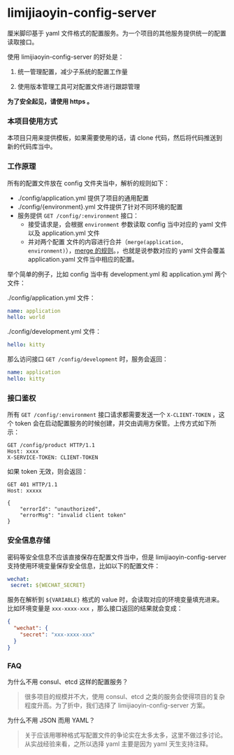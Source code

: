 # limijiaoyin-config-server

厘米脚印基于 yaml 文件格式的配置服务。为一个项目的其他服务提供统一的配置读取接口。

使用 limijiaoyin-config-server 的好处是：

1. 统一管理配置，减少子系统的配置工作量

2. 使用版本管理工具可对配置文件进行跟踪管理

__为了安全起见，请使用 https 。__

### 本项目使用方式

本项目只用来提供模板，如果需要使用的话，请 clone 代码，然后将代码推送到新的代码库当中。

### 工作原理

所有的配置文件放在 config 文件夹当中，解析的规则如下：

* ./config/application.yml 提供了项目的通用配置
* ./config/{environment}.yml 文件提供了针对不同环境的配置
* 服务提供 `GET /config/:environment` 接口：
  * 接受请求是，会根据 `environment` 参数读取 config 当中对应的 yaml 文件以及 application.yml 文件
  * 并对两个配置 文件的内容进行合并（`merge(application, environment)`），[merge 的规则](https://github.com/KyleAMathews/deepmerge#mergex-y)。，也就是说参数对应的 yaml 文件会覆盖 application.yaml 文件当中相应的配置。



举个简单的例子，比如 config 当中有 development.yml 和 application.yml 两个文件：

./config/application.yml 文件：

```yaml
name: application
hello: world
```

./config/development.yml 文件：

```yaml
hello: kitty
```

那么访问接口 `GET /config/development` 时，服务会返回：

```yaml
name: application
hello: kitty
```

### 接口鉴权

所有 `GET /config/:environment` 接口请求都需要发送一个 `X-CLIENT-TOKEN` ，这个 token 会在启动配置服务的时候创建，并交由调用方保管。上传方式如下所示：

```http
GET /config/product HTTP/1.1
Host: xxxx
X-SERVICE-TOKEN: CLIENT-TOKEN
```

如果 token 无效，则会返回：

```http
GET 401 HTTP/1.1
Host: xxxxx

{
	"errorId": "unauthorized",
	"errorMsg": "invalid client token"
}
```

### 安全信息存储

密码等安全信息不应该直接保存在配置文件当中，但是 limijiaoyin-config-server 支持使用环境变量保存安全信息，比如以下的配置文件：

```yaml
wechat:
 secret: ${WECHAT_SECRET}
```

服务在解析到 `${VARIABLE}` 格式的 value 时，会读取对应的环境变量填充进来。比如环境变量是 `xxx-xxxx-xxx` ，那么接口返回的结果就会变成：

```json
{
  "wechat": {
    "secret": "xxx-xxxx-xxx"
  }
}
```

### FAQ

为什么不用 consul、etcd 这样的配置服务？

> 很多项目的规模并不大，使用 consul、etcd 之类的服务会使得项目的复杂程度升高。为了折中，我们选择了 limijiaoyin-config-server 方案。

为什么不用 JSON 而用 YAML？

> 关于应该用哪种格式写配置文件的争论实在太多太多，这里不做过多讨论。从实战经验来看，之所以选择 yaml 主要是因为 yaml 天生支持注释。

